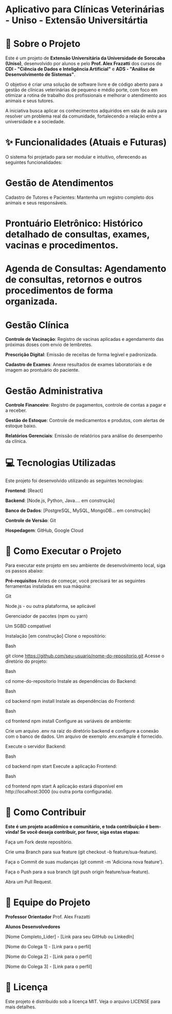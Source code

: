# Aplicativo para Clínicas Veterinárias - Uniso - Extensão Universitártia


# 📖 Sobre o Projeto
Este é um projeto de **Extensão Universitária da Universidade de Sorocaba (Uniso)**, desenvolvido por alunos e pelo **Prof. Alex Frazatti** dos cursos de **CDI - "Ciência de Dados e Inteligência Artificial"** e **ADS - "Análise de Desenvolvimento de Sistemas"**. 

O objetivo é criar uma solução de software livre e de código aberto para a gestão de clínicas veterinárias de pequeno e médio porte, com foco em otimizar a rotina de trabalho dos profissionais e melhorar o atendimento aos animais e seus tutores.

A iniciativa busca aplicar os conhecimentos adquiridos em sala de aula para resolver um problema real da comunidade, fortalecendo a relação entre a universidade e a sociedade.

# ✨ Funcionalidades (Atuais e Futuras)
O sistema foi projetado para ser modular e intuitivo, oferecendo as seguintes funcionalidades:

# Gestão de Atendimentos
Cadastro de Tutores e Pacientes: Mantenha um registro completo dos animais e seus responsáveis.

# Prontuário Eletrônico: Histórico detalhado de consultas, exames, vacinas e procedimentos.

# Agenda de Consultas: Agendamento de consultas, retornos e outros procedimentos de forma organizada.

# Gestão Clínica

**Controle de Vacinação**: Registro de vacinas aplicadas e agendamento das próximas doses com envio de lembretes.

**Prescrição Digital**: Emissão de receitas de forma legível e padronizada.

**Cadastro de Exames**: Anexe resultados de exames laboratoriais e de imagem ao prontuário do paciente.

# Gestão Administrativa
**Controle Financeiro**: Registro de pagamentos, controle de contas a pagar e a receber.

**Gestão de Estoque**: Controle de medicamentos e produtos, com alertas de estoque baixo.

**Relatórios Gerenciais**: Emissão de relatórios para análise do desempenho da clínica.

# 💻 Tecnologias Utilizadas
Este projeto foi desenvolvido utilizando as seguintes tecnologias:

**Frontend**: [React]

**Backend**: [Node.js, Python, Java.... em construção]

**Banco de Dados**: [PostgreSQL, MySQL, MongoDB... em construção]

**Controle de Versão**: Git

**Hospedagem**: GitHub, Google Cloud

# 🚀 Como Executar o Projeto
Para executar este projeto em seu ambiente de desenvolvimento local, siga os passos abaixo:

**Pré-requisitos**
Antes de começar, você precisará ter as seguintes ferramentas instaladas em sua máquina:

Git

Node.js - ou outra plataforma, se aplicável

Gerenciador de pacotes (npm ou yarn)

Um SGBD compatível


Instalação [em construção]
Clone o repositório:

Bash

git clone https://github.com/seu-usuario/nome-do-repositorio.git
Acesse o diretório do projeto:

Bash

cd nome-do-repositorio
Instale as dependências do Backend:

Bash

cd backend
npm install
Instale as dependências do Frontend:

Bash

cd frontend
npm install
Configure as variáveis de ambiente:

Crie um arquivo .env na raiz do diretório backend e configure a conexão com o banco de dados. Um arquivo de exemplo .env.example é fornecido.

Execute o servidor Backend:

Bash

cd backend
npm start
Execute a aplicação Frontend:

Bash

cd frontend
npm start
A aplicação estará disponível em http://localhost:3000 (ou outra porta configurada).

# 🤝 Como Contribuir

**Este é um projeto acadêmico e comunitário, e toda contribuição é bem-vinda! Se você deseja contribuir, por favor, siga estas etapas:**

Faça um Fork deste repositório.

Crie uma Branch para sua feature (git checkout -b feature/sua-feature).

Faça o Commit de suas mudanças (git commit -m 'Adiciona nova feature').

Faça o Push para a sua branch (git push origin feature/sua-feature).

Abra um Pull Request.

# 👥 Equipe do Projeto

**Professor Orientador**
Prof. Alex Frazatti


**Alunos Desenvolvedores**

[Nome Completo_Lider] - [Link para seu GitHub ou LinkedIn]

[Nome do Colega 1] - [Link para o perfil]

[Nome do Colega 2] - [Link para o perfil]

[Nome do Colega 3] - [Link para o perfil]

# 📄 Licença
Este projeto é distribuído sob a licença MIT. Veja o arquivo LICENSE para mais detalhes.
